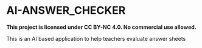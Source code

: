 # AI-ANSWER_CHECKER

**This project is licensed under CC BY-NC 4.0. No commercial use allowed.**

This is an AI based application to help teachers evaluate answer sheets 
